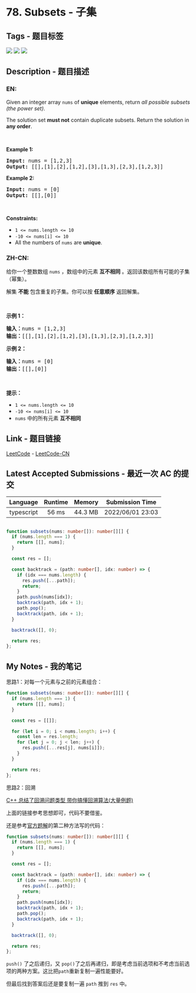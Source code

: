 
# 78. Subsets - 子集

## Tags - 题目标签

 <img src="https://img.shields.io/badge/Bit Manipulation-位运算-blue.svg">   <img src="https://img.shields.io/badge/Array-数组-blue.svg">   <img src="https://img.shields.io/badge/Backtracking-回溯-blue.svg">  


## Description - 题目描述

### EN:
<p>Given an integer array <code>nums</code> of <strong>unique</strong> elements, return <em>all possible subsets (the power set)</em>.</p>

<p>The solution set <strong>must not</strong> contain duplicate subsets. Return the solution in <strong>any order</strong>.</p>

<p>&nbsp;</p>
<p><strong>Example 1:</strong></p>

<pre>
<strong>Input:</strong> nums = [1,2,3]
<strong>Output:</strong> [[],[1],[2],[1,2],[3],[1,3],[2,3],[1,2,3]]
</pre>

<p><strong>Example 2:</strong></p>

<pre>
<strong>Input:</strong> nums = [0]
<strong>Output:</strong> [[],[0]]
</pre>

<p>&nbsp;</p>
<p><strong>Constraints:</strong></p>

<ul>
	<li><code>1 &lt;= nums.length &lt;= 10</code></li>
	<li><code>-10 &lt;= nums[i] &lt;= 10</code></li>
	<li>All the numbers of&nbsp;<code>nums</code> are <strong>unique</strong>.</li>
</ul>


### ZH-CN:
<p>给你一个整数数组 <code>nums</code> ，数组中的元素 <strong>互不相同</strong> 。返回该数组所有可能的子集（幂集）。</p>

<p>解集 <strong>不能</strong> 包含重复的子集。你可以按 <strong>任意顺序</strong> 返回解集。</p>

<p> </p>

<p><strong>示例 1：</strong></p>

<pre>
<strong>输入：</strong>nums = [1,2,3]
<strong>输出：</strong>[[],[1],[2],[1,2],[3],[1,3],[2,3],[1,2,3]]
</pre>

<p><strong>示例 2：</strong></p>

<pre>
<strong>输入：</strong>nums = [0]
<strong>输出：</strong>[[],[0]]
</pre>

<p> </p>

<p><strong>提示：</strong></p>

<ul>
	<li><code>1 <= nums.length <= 10</code></li>
	<li><code>-10 <= nums[i] <= 10</code></li>
	<li><code>nums</code> 中的所有元素 <strong>互不相同</strong></li>
</ul>



## Link - 题目链接

[LeetCode](https://leetcode.com/problems/subsets/description/)  -  [LeetCode-CN](https://leetcode.cn/problems/subsets/description/)
## Latest Accepted Submissions - 最近一次 AC 的提交


| Language | Runtime | Memory | Submission Time |
|:---:|:---:|:---:|:---:|
| typescript  | 56 ms | 44.3 MB | 2022/06/01 23:03 |

```typescript

function subsets(nums: number[]): number[][] {
  if (nums.length === 1) {
    return [[], nums];
  }

  const res = [];

  const backtrack = (path: number[], idx: number) => {
    if (idx === nums.length) {
      res.push([...path]);
      return;
    }
    path.push(nums[idx]);
    backtrack(path, idx + 1);
    path.pop();
    backtrack(path, idx + 1);
  }

  backtrack([], 0);

  return res;
};

```
## My Notes - 我的笔记


思路1：对每一个元素与之前的元素组合：

```typescript
function subsets(nums: number[]): number[][] {
  if (nums.length === 1) {
    return [[], nums];
  }

  const res = [[]];

  for (let i = 0; i < nums.length; i++) {
    const len = res.length;
    for (let j = 0; j < len; j++) {
      res.push([...res[j], nums[i]]);
    }
  }

  return res;
};
```

思路2：回溯

[C++ 总结了回溯问题类型 带你搞懂回溯算法(大量例题)](https://leetcode.cn/problems/subsets/solution/c-zong-jie-liao-hui-su-wen-ti-lei-xing-dai-ni-gao-/)

上面的链接参考思想即可，代码不要借鉴。

还是参考[官方题解](https://leetcode.cn/problems/subsets/solution/zi-ji-by-leetcode-solution/)的第二种方法写的代码：

```typescript
function subsets(nums: number[]): number[][] {
  if (nums.length === 1) {
    return [[], nums];
  }

  const res = [];

  const backtrack = (path: number[], idx: number) => {
    if (idx === nums.length) {
      res.push([...path]);
      return;
    }
    path.push(nums[idx]);
    backtrack(path, idx + 1);
    path.pop();
    backtrack(path, idx + 1);
  }

  backtrack([], 0);

  return res;
};
```

`push()` 了之后递归，又 `pop()`了之后再递归，即是考虑当前选项和不考虑当前选项的两种方案。这比把`path`重新复制一遍性能要好。

但最后找到答案后还是要复制一遍 `path` 推到 `res` 中。



